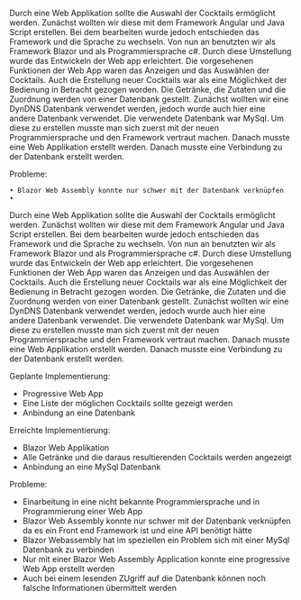 Durch eine Web Applikation sollte die Auswahl der Cocktails ermöglicht werden. Zunächst wollten wir diese mit dem Framework Angular und Java Script erstellen. Bei dem bearbeiten wurde jedoch entschieden das Framework und die Sprache zu wechseln. Von nun an benutzten wir als Framework  Blazor und als Programmiersprache c#. Durch diese Umstellung wurde das Entwickeln der Web app erleichtert. Die vorgesehenen Funktionen der Web App waren das Anzeigen und das Auswählen der Cocktails. Auch die Erstellung neuer Cocktails war als eine Möglichkeit der Bedienung in Betracht gezogen worden. Die Getränke, die Zutaten und die Zuordnung werden von einer Datenbank gestellt. Zunächst wollten wir eine DynDNS Datenbank verwendet werden, jedoch wurde auch hier eine andere Datenbank verwendet. Die verwendete Datenbank war MySql. Um diese zu erstellen musste man sich zuerst mit der neuen Programmiersprache und den Framework vertraut machen. Danach musste eine Web Applikation erstellt werden. Danach musste eine Verbindung zu der Datenbank erstellt werden.     

Probleme:

    • Blazor Web Assembly konnte nur schwer mit der Datenbank verknüpfen
    • 	
Durch eine Web Applikation sollte die Auswahl der Cocktails ermöglicht werden. Zunächst wollten wir diese mit dem Framework Angular und Java Script erstellen. Bei dem bearbeiten wurde jedoch entschieden das Framework und die Sprache zu wechseln. Von nun an benutzten wir als Framework  Blazor und als Programmiersprache c#. Durch diese Umstellung wurde das Entwickeln der Web app erleichtert. Die vorgesehenen Funktionen der Web App waren das Anzeigen und das Auswählen der Cocktails. Auch die Erstellung neuer Cocktails war als eine Möglichkeit der Bedienung in Betracht gezogen worden. Die Getränke, die Zutaten und die Zuordnung werden von einer Datenbank gestellt. Zunächst wollten wir eine DynDNS Datenbank verwendet werden, jedoch wurde auch hier eine andere Datenbank verwendet. Die verwendete Datenbank war MySql. Um diese zu erstellen musste man sich zuerst mit der neuen Programmiersprache und den Framework vertraut machen. Danach musste eine Web Applikation erstellt werden. Danach musste eine Verbindung zu der Datenbank erstellt werden.     

Geplante Implementierung:
 -   Progressive Web App
 -   Eine Liste der möglichen Cocktails sollte gezeigt werden
 -   Anbindung an eine Datenbank

Erreichte Implementierung:
 -   Blazor Web Applikation
 -   Alle Getränke und die daraus resultierenden Cocktails werden angezeigt
 -   Anbindung an eine MySql Datenbank

Probleme:
 -  Einarbeitung in eine nicht bekannte Programmiersprache und in Programmierung einer Web App
 -  Blazor Web Assembly konnte nur schwer mit der Datenbank verknüpfen da es ein Front end Framework ist und eine API benötigt hätte
 -  Blazor Webassembly hat im speziellen ein Problem sich mit einer MySql Datenbank zu verbinden
 -  Nur mit einer Blazor Web Assembly Application konnte eine progressive Web App erstellt werden	
 -  Auch bei einem lesenden ZUgriff auf die Datenbank können noch falsche Informationen übermittelt werden
   